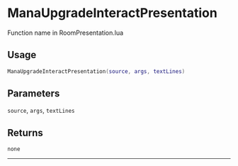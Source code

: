 # ManaUpgradeInteractPresentation
Function name in RoomPresentation.lua
## Usage
```lua
ManaUpgradeInteractPresentation(source, args, textLines)
```
## Parameters
`source`, `args`, `textLines`
## Returns
`none`

---
